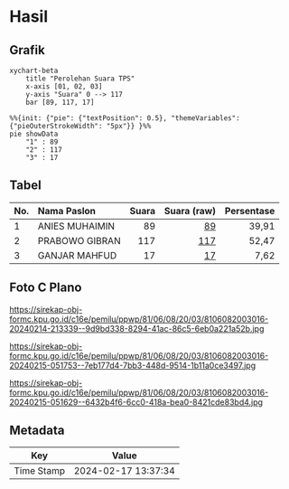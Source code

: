 # Hasil

## Grafik

```mermaid
xychart-beta
    title "Perolehan Suara TPS"
    x-axis [01, 02, 03]
    y-axis "Suara" 0 --> 117
    bar [89, 117, 17]
```

```mermaid
%%{init: {"pie": {"textPosition": 0.5}, "themeVariables": {"pieOuterStrokeWidth": "5px"}} }%%
pie showData
    "1" : 89
    "2" : 117
    "3" : 17
```

## Tabel

| No. | Nama Paslon    | Suara | Suara (raw) | Persentase |
|:--- |:-------------- | -----:| -----------:| ----------:|
| 1   | ANIES MUHAIMIN | 89    | [89][p-1]   | 39,91      |
| 2   | PRABOWO GIBRAN | 117   | [117][p-2]  | 52,47      |
| 3   | GANJAR MAHFUD  | 17    | [17][p-3]   | 7,62       |


[p-1]: https://github.com/gigit-pemilu/pemilu-2024-81-maluku/blob/main/pilpres/hitung-suara/sub/81-maluku/sub/06-seram-bagian-barat/sub/08-huamual/sub/2003-luhu/sub/016-tps/sub/paslon-1.txt
[p-2]: https://github.com/gigit-pemilu/pemilu-2024-81-maluku/blob/main/pilpres/hitung-suara/sub/81-maluku/sub/06-seram-bagian-barat/sub/08-huamual/sub/2003-luhu/sub/016-tps/sub/paslon-2.txt
[p-3]: https://github.com/gigit-pemilu/pemilu-2024-81-maluku/blob/main/pilpres/hitung-suara/sub/81-maluku/sub/06-seram-bagian-barat/sub/08-huamual/sub/2003-luhu/sub/016-tps/sub/paslon-3.txt

## Foto C Plano

https://sirekap-obj-formc.kpu.go.id/c16e/pemilu/ppwp/81/06/08/20/03/8106082003016-20240214-213339--9d9bd338-8294-41ac-86c5-6eb0a221a52b.jpg

https://sirekap-obj-formc.kpu.go.id/c16e/pemilu/ppwp/81/06/08/20/03/8106082003016-20240215-051753--7eb177d4-7bb3-448d-9514-1b11a0ce3497.jpg

https://sirekap-obj-formc.kpu.go.id/c16e/pemilu/ppwp/81/06/08/20/03/8106082003016-20240215-051629--6432b4f6-6cc0-418a-bea0-8421cde83bd4.jpg


## Metadata

| Key        | Value               |
| ---------- | ------------------- |
| Time Stamp | 2024-02-17 13:37:34 |




